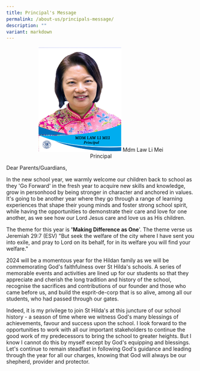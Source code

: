 ```yaml
---
title: Principal's Message
permalink: /about-us/principals-message/
description: ""
variant: markdown
---
```

<center><img src="/images/MDM_LAW_LI_MEI___P.jpg" style="width:220px;height:280px;">
Mdm Law Li Mei<br>
Principal</center>

Dear Parents/Guardians, 

In the new school year, we warmly welcome our children back to school as they 'Go Forward' in the fresh year to acquire new skills and knowledge, grow in personhood by being stronger in character and anchored in values. It's going to be another year where they go through a range of learning experiences that shape their young minds and foster strong school spirit, while having the opportunities to demonstrate their care and love for one another, as we see how our Lord Jesus care and love us as His children. 

The theme for this year is **'Making Difference as One**'. The theme verse us Jeremiah 29:7 (ESV) "But seek the welfare of the city where I have sent you into exile, and pray to Lord on its behalf, for in its welfare you will find your welfare."

2024 will be a momentous year for the Hildan family as we will be commemorating God's faithfulness over St Hilda's schools. A series of memorable events and activities are lined up for our students so that they appreciate and cherish the long tradition and history of the school, recognise the sacrifices and contributions of our founder and those who came before us, and build the esprit-de-corp that is so alive, among all our students, who had passed through our gates. 

Indeed, it is my privilege to join St Hilda's at this juncture of our school history - a season of time where we witness God's many blessings of achievements, favour and success upon the school. I look forward to the opportunities to work with all our important stakeholders to continue the good work of my predecessors to bring the school to greater heights. But I know I cannot do this by myself except by God's equipping and blessings. Let's continue to remain steadfast in following God's guidance and leading through the year for all our charges, knowing that God will always be our shepherd, provider and protector. 

